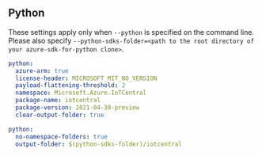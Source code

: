 ## Python

These settings apply only when `--python` is specified on the command line.
Please also specify `--python-sdks-folder=<path to the root directory of your azure-sdk-for-python clone>`.

```yaml $(python)
python:
  azure-arm: true
  license-header: MICROSOFT_MIT_NO_VERSION
  payload-flattening-threshold: 2
  namespace: Microsoft.Azure.IoTCentral
  package-name: iotcentral
  package-version: 2021-04-30-preview
  clear-output-folder: true
```

```yaml $(python)
python:
  no-namespace-folders: true
  output-folder: $(python-sdks-folder)/iotcentral
```